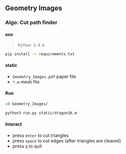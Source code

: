 ## Geometry Images

### Algo: Cut path finder

#### env

> `Python 3.9.6`

```bash
pip install -r requirements.txt
```

#### static

- `Geometry_Images.pdf` paper file
- `*.m` mesh file

#### Run

```bash
cd Geometry_Images/

python3 run.py static/dragon1K.m

```

#### Interact

- press `enter` to cut triangles
- press `space` to cut edges (after triangles are cleared)
- press `q` to quit